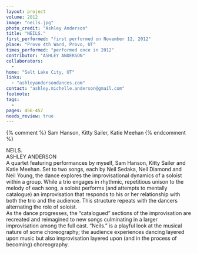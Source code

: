 ```yaml
---
layout: project
volume: 2012
image: "neils.jpg"
photo_credit: "Ashley Anderson"
title: "NEILS."
first_performed: "first performed on November 12, 2012"
place: "Provo 4th Ward, Provo, UT"
times_performed: "performed once in 2012"
contributor: "ASHLEY ANDERSON"
collaborators: 
  - 
home: "Salt Lake City, UT"
links: 
  - "ashleyandersondances.com"
contact: "ashley.michelle.anderson@gmail.com"
footnote: 
tags: 
  - 
pages: 456-457
needs_review: true
---
```


{% comment %} 
Sam Hanson, Kitty Sailer, Katie Meehan
{% endcomment %}

 NEILS.  
 ASHLEY ANDERSON  
 A quartet featuring performances by myself, Sam Hanson, Kitty Sailer and Katie Meehan. Set to two songs, each by Neil Sedaka, Neil Diamond and Neil Young, the dance explores the improvisational dynamics of a soloist within a group. While a trio engages in rhythmic, repetitious unison to the melody of each song, a soloist performs (and attempts to mentally catalogue) an improvisation that responds to his or her relationship with both the trio and the audience. This structure repeats with the dancers alternating the role of soloist.  
 As the dance progresses, the “catalogued” sections of the improvisation are recreated and reimagined to new songs culminating in a larger improvisation among the full cast. “Neils.” is a playful look at the musical nature of some choreography; the audience experiences dancing layered upon music but also improvisation layered upon (and in the process of becoming) choreography.  
